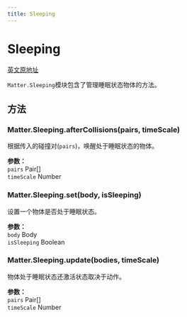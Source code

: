 ```yaml
---
title: Sleeping
---
```


# Sleeping

[英文原地址](https://brm.io/matter-js/docs/classes/Sleeping.html)

`Matter.Sleeping`模块包含了管理睡眠状态物体的方法。

## 方法

### Matter.Sleeping.afterCollisions(pairs, timeScale)  

根据传入的碰撞对(`pairs`)，唤醒处于睡眠状态的物体。

**参数：**    
`pairs` Pair[]    
`timeScale` Number

### Matter.Sleeping.set(body, isSleeping)  

设置一个物体是否处于睡眠状态。

**参数：**    
`body` Body      
`isSleeping` Boolean  

### Matter.Sleeping.update(bodies, timeScale)  

物体处于睡眠状态还激活状态取决于动作。


**参数：**    
`pairs` Pair[]    
`timeScale` Number